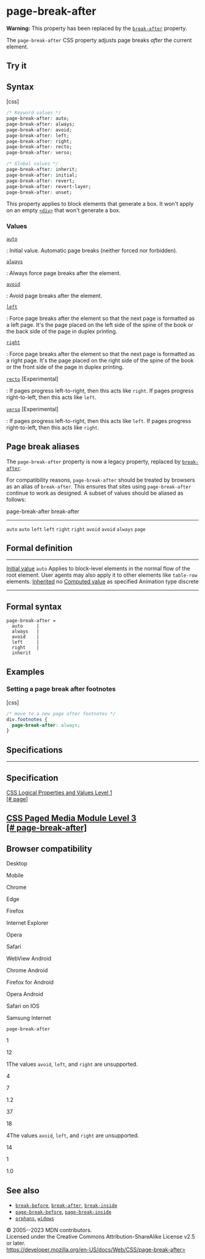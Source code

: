 page-break-after
================

**Warning:** This property has been replaced by the
[`break-after`](break-after.md) property.

The `page-break-after` CSS property adjusts page breaks *after* the
current element.

Try it
------

Syntax
------

[css]

```css
/* Keyword values */
page-break-after: auto;
page-break-after: always;
page-break-after: avoid;
page-break-after: left;
page-break-after: right;
page-break-after: recto;
page-break-after: verso;

/* Global values */
page-break-after: inherit;
page-break-after: initial;
page-break-after: revert;
page-break-after: revert-layer;
page-break-after: unset;
```

This property applies to block elements that generate a box. It won\'t
apply on an empty
[`<div>`](https://developer.mozilla.org/en-US/docs/Web/HTML/Element/div)
that won\'t generate a box.

### Values

[`auto`](#auto)

:   Initial value. Automatic page breaks (neither forced nor forbidden).

[`always`](#always)

:   Always force page breaks after the element.

[`avoid`](#avoid)

:   Avoid page breaks after the element.

[`left`](#left)

:   Force page breaks after the element so that the next page is
    formatted as a left page. It\'s the page placed on the left side of
    the spine of the book or the back side of the page in duplex
    printing.

[`right`](#right)

:   Force page breaks after the element so that the next page is
    formatted as a right page. It\'s the page placed on the right side
    of the spine of the book or the front side of the page in duplex
    printing.

[`recto`](#recto) [Experimental]

:   If pages progress left-to-right, then this acts like `right`. If
    pages progress right-to-left, then this acts like `left`.

[`verso`](#verso) [Experimental]

:   If pages progress left-to-right, then this acts like `left`. If
    pages progress right-to-left, then this acts like `right`.

Page break aliases
------------------

The `page-break-after` property is now a legacy property, replaced by
[`break-after`](break-after.md).

For compatibility reasons, `page-break-after` should be treated by
browsers as an alias of `break-after`. This ensures that sites using
`page-break-after` continue to work as designed. A subset of values
should be aliased as follows:

  page-break-after   break-after
  ------------------ -------------
  `auto`             `auto`
  `left`             `left`
  `right`            `right`
  `avoid`            `avoid`
  `always`           `page`

Formal definition
-----------------

  ---------------------------------- -----------------------------------------------------------------------------------------------------------------------------------------
  [Initial value](initial_value.md)     `auto`
  Applies to                         block-level elements in the normal flow of the root element. User agents may also apply it to other elements like `table-row` elements.
  [Inherited](inheritance.md)           no
  [Computed value](computed_value.md)   as specified
  Animation type                     discrete
  ---------------------------------- -----------------------------------------------------------------------------------------------------------------------------------------

Formal syntax
-------------

```
page-break-after = 
  auto     |
  always   |
  avoid    |
  left     |
  right    |
  inherit  
```

Examples
--------

### Setting a page break after footnotes

[css]

```css
/* move to a new page after footnotes */
div.footnotes {
  page-break-after: always;
}
```

Specifications
--------------

  ---------------------------------------------------------------------------------

Specification
  ---------------------------------------------------------------------------------

  [CSS Logical Properties and Values Level 1\
  [\# page]](https://drafts.csswg.org/css-logical/#page)

[CSS Paged Media Module Level 3\
  [\#
  page-break-after]](https://drafts.csswg.org/css-page/#page-break-after)
  ---------------------------------------------------------------------------------

Browser compatibility
---------------------

Desktop

Mobile

Chrome

Edge

Firefox

Internet Explorer

Opera

Safari

WebView Android

Chrome Android

Firefox for Android

Opera Android

Safari on IOS

Samsung Internet

`page-break-after`

1

12

1The values `avoid`, `left`, and `right` are unsupported.

4

7

1.2

37

18

4The values `avoid`, `left`, and `right` are unsupported.

14

1

1.0

See also
--------

- [`break-before`](break-before.md), [`break-after`](break-after.md),
    [`break-inside`](break-inside.md)
- [`page-break-before`](page-break-before.md),
    [`page-break-inside`](page-break-inside.md)
- [`orphans`](orphans.md), [`widows`](widows.md)

© 2005--2023 MDN contributors.\
Licensed under the Creative Commons Attribution-ShareAlike License v2.5
or later.\
https://developer.mozilla.org/en-US/docs/Web/CSS/page-break-after>
